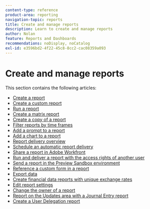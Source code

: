 ```yaml
---
content-type: reference
product-area: reporting
navigation-topic: reports
title: Create and manage reports
description: Learn to create and manage reports
author: Nolan
feature: Reports and Dashboards
recommendations: noDisplay, noCatalog
exl-id: e3596bd2-4f22-45c8-8cc2-cac08359a093
---
```

# Create and manage reports

<!-- Audited: 11/2024 -->

This section contains the following articles:

* [Create a report](../../../reports-and-dashboards/reports/creating-and-managing-reports/create-report.md) 
* [Create a custom report](../../../reports-and-dashboards/reports/creating-and-managing-reports/create-custom-report.md) 
* [Run a report](../../../reports-and-dashboards/reports/creating-and-managing-reports/run-report.md) 
* [Create a matrix report](../../../reports-and-dashboards/reports/creating-and-managing-reports/create-matrix-report.md) 
* [Create a copy of a report](../../../reports-and-dashboards/reports/creating-and-managing-reports/create-copy-report.md) 
* [Filter reports by time frames](../../../reports-and-dashboards/reports/creating-and-managing-reports/filter-reports-time-frames.md) 
* [Add a prompt to a report](../../../reports-and-dashboards/reports/creating-and-managing-reports/add-prompt-report.md) 
* [Add a chart to a report](../../../reports-and-dashboards/reports/creating-and-managing-reports/add-chart-report.md) 
* [Report delivery overview](../../../reports-and-dashboards/reports/creating-and-managing-reports/set-up-report-deliveries.md) 
* [Schedule an automatic report delivery](../../../reports-and-dashboards/reports/creating-and-managing-reports/set-up-automatic-report-delivery.md) 
* [Share a report in Adobe Workfront](../../../reports-and-dashboards/reports/creating-and-managing-reports/share-report.md) 
* [Run and deliver a report with the access rights of another user](../../../reports-and-dashboards/reports/creating-and-managing-reports/run-deliver-report-access-rights-another-user.md) 
* [Send a report in the Preview Sandbox environment](../../../reports-and-dashboards/reports/creating-and-managing-reports/send-report-preview-sandbox-environment.md) 
* [Reference a custom form in a report](../../../reports-and-dashboards/reports/creating-and-managing-reports/reference-custom-form-report.md) 
* [Export data](../../../reports-and-dashboards/reports/creating-and-managing-reports/export-data.md) 
* [Create financial data reports with unique exchange rates](../../../reports-and-dashboards/reports/creating-and-managing-reports/create-financial-data-reports-unique-exchange-rates.md) 
* [Edit report settings](../../../reports-and-dashboards/reports/creating-and-managing-reports/edit-report-settings.md) 
* [Change the owner of a report](../../../reports-and-dashboards/reports/creating-and-managing-reports/change-owner-report.md) 
* [Report on the Updates area with a Journal Entry report](../../../reports-and-dashboards/reports/creating-and-managing-reports/create-journal-entry-report.md) 
* [Create a User Delegation report](../../../reports-and-dashboards/reports/creating-and-managing-reports/create-user-delegation-report.md)

<!--outdated: For in-depth training on reports, see [Basic Report Creation Program for the new Workfront experience](https://one.workfront.com/s/basic-report-creation-program).-->
